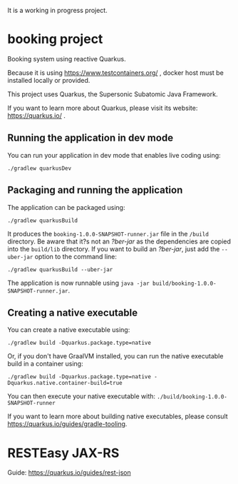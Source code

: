 It is a working in progress project. 

# booking project

Booking system using reactive Quarkus.

Because it is using https://www.testcontainers.org/ , docker host must be installed locally or provided.

This project uses Quarkus, the Supersonic Subatomic Java Framework.

If you want to learn more about Quarkus, please visit its website: https://quarkus.io/ .

## Running the application in dev mode

You can run your application in dev mode that enables live coding using:
```shell script
./gradlew quarkusDev
```

## Packaging and running the application

The application can be packaged using:
```shell script
./gradlew quarkusBuild
```
It produces the `booking-1.0.0-SNAPSHOT-runner.jar` file in the `/build` directory.
Be aware that it?s not an _?ber-jar_ as the dependencies are copied into the `build/lib` directory.
If you want to build an _?ber-jar_, just add the `--uber-jar` option to the command line:
```shell script
./gradlew quarkusBuild --uber-jar
```

The application is now runnable using `java -jar build/booking-1.0.0-SNAPSHOT-runner.jar`.

## Creating a native executable

You can create a native executable using: 
```shell script
./gradlew build -Dquarkus.package.type=native
```

Or, if you don't have GraalVM installed, you can run the native executable build in a container using: 
```shell script
./gradlew build -Dquarkus.package.type=native -Dquarkus.native.container-build=true
```

You can then execute your native executable with: `./build/booking-1.0.0-SNAPSHOT-runner`

If you want to learn more about building native executables, please consult https://quarkus.io/guides/gradle-tooling.

# RESTEasy JAX-RS

Guide: https://quarkus.io/guides/rest-json


